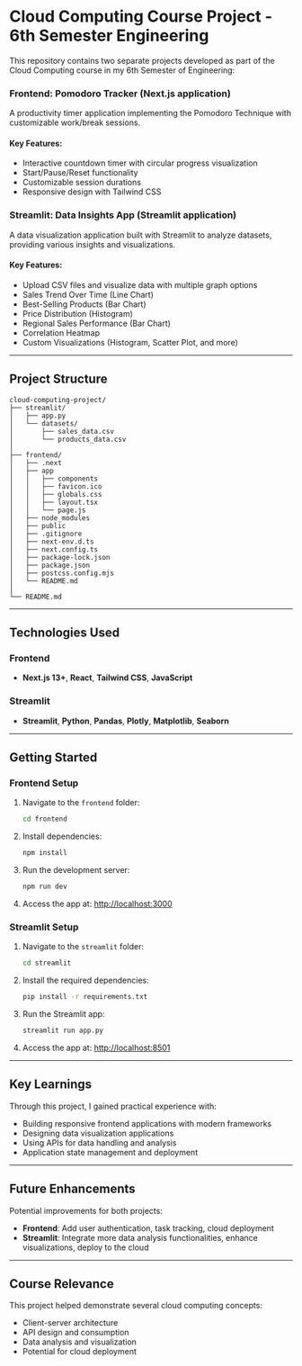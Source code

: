 # Cloud Computing Course Project - 6th Semester Engineering

This repository contains two separate projects developed as part of the Cloud Computing course in my 6th Semester of Engineering:

### Frontend: Pomodoro Tracker (Next.js application)
A productivity timer application implementing the Pomodoro Technique with customizable work/break sessions.

#### Key Features:
- Interactive countdown timer with circular progress visualization
- Start/Pause/Reset functionality
- Customizable session durations
- Responsive design with Tailwind CSS

### Streamlit: Data Insights App (Streamlit application)
A data visualization application built with Streamlit to analyze datasets, providing various insights and visualizations.

#### Key Features:
- Upload CSV files and visualize data with multiple graph options
- Sales Trend Over Time (Line Chart)
- Best-Selling Products (Bar Chart)
- Price Distribution (Histogram)
- Regional Sales Performance (Bar Chart)
- Correlation Heatmap
- Custom Visualizations (Histogram, Scatter Plot, and more)

---

## Project Structure

```
cloud-computing-project/
├── streamlit/
│   ├── app.py
│   └── datasets/
│       ├── sales_data.csv
│       └── products_data.csv
│
├── frontend/
│   ├── .next
│   ├── app
│   │   ├── components
│   │   ├── favicon.ico
│   │   ├── globals.css
│   │   ├── layout.tsx
│   │   └── page.js
│   ├── node_modules
│   ├── public
│   ├── .gitignore
│   ├── next-env.d.ts
│   ├── next.config.ts
│   ├── package-lock.json
│   ├── package.json
│   ├── postcss.config.mjs
│   └── README.md
│
└── README.md
```

---

## Technologies Used

### Frontend
- **Next.js 13+**, **React**, **Tailwind CSS**, **JavaScript**

### Streamlit
- **Streamlit**, **Python**, **Pandas**, **Plotly**, **Matplotlib**, **Seaborn**

---

## Getting Started

### Frontend Setup

1. Navigate to the `frontend` folder:

   ```bash
   cd frontend
   ```

2. Install dependencies:

   ```bash
   npm install
   ```

3. Run the development server:

   ```bash
   npm run dev
   ```

4. Access the app at: [http://localhost:3000](http://localhost:3000)

### Streamlit Setup

1. Navigate to the `streamlit` folder:

   ```bash
   cd streamlit
   ```

2. Install the required dependencies:

   ```bash
   pip install -r requirements.txt
   ```

3. Run the Streamlit app:

   ```bash
   streamlit run app.py
   ```

4. Access the app at: [http://localhost:8501](http://localhost:8501)

---

## Key Learnings

Through this project, I gained practical experience with:

- Building responsive frontend applications with modern frameworks
- Designing data visualization applications
- Using APIs for data handling and analysis
- Application state management and deployment

---

## Future Enhancements

Potential improvements for both projects:

- **Frontend**: Add user authentication, task tracking, cloud deployment
- **Streamlit**: Integrate more data analysis functionalities, enhance visualizations, deploy to the cloud

---

## Course Relevance

This project helped demonstrate several cloud computing concepts:

- Client-server architecture
- API design and consumption
- Data analysis and visualization
- Potential for cloud deployment
